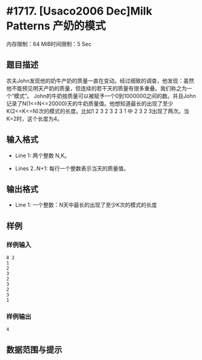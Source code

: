 # #1717. [Usaco2006 Dec]Milk Patterns 产奶的模式

内存限制：64 MiB时间限制：5 Sec

## 题目描述

农夫John发现他的奶牛产奶的质量一直在变动。经过细致的调查，他发现：虽然他不能预见明天产奶的质量，但连续的若干天的质量有很多重叠。我们称之为一个&ldquo;模式&rdquo;。 John的牛奶按质量可以被赋予一个0到1000000之间的数。并且John记录了N(1<=N<=20000)天的牛奶质量值。他想知道最长的出现了至少K(2<=K<=N)次的模式的长度。比如1 2 3 2 3 2 3 1 中 2 3 2 3出现了两次。当K=2时，这个长度为4。 

## 输入格式

* Line 1: 两个整数 N,K。 

* Lines 2..N+1: 每行一个整数表示当天的质量值。

## 输出格式

* Line 1: 一个整数：N天中最长的出现了至少K次的模式的长度 

## 样例

### 样例输入

    
    8 2
    1
    2
    3
    2
    3
    2
    3
    1
    
    

### 样例输出

    
    4
    
    

## 数据范围与提示
